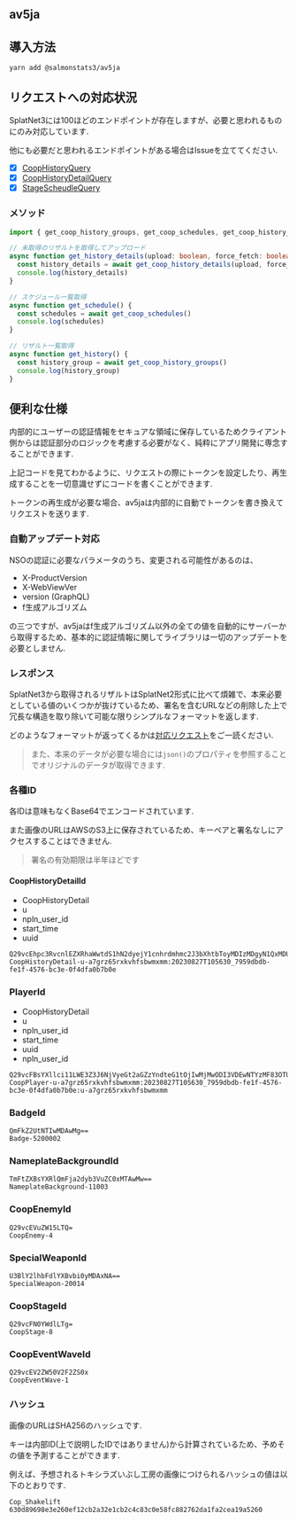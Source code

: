 ## av5ja

## 導入方法

```
yarn add @salmonstats3/av5ja
```

## リクエストへの対応状況

SplatNet3には100ほどのエンドポイントが存在しますが、必要と思われるものにのみ対応しています.

他にも必要だと思われるエンドポイントがある場合はIssueを立ててください.

- [x] [CoopHistoryQuery](https://github.com/salmonstats3/av5ja/blob/master/docs/CoopHistoryQuery.md)
- [x] [CoopHistoryDetailQuery](https://github.com/salmonstats3/av5ja/blob/master/docs/CoopHistoryDetailQuery.md)
- [x] [StageScheudleQuery](https://github.com/salmonstats3/av5ja/blob/master/docs/StageScheduleQuery.md)

### メソッド

```ts
import { get_coop_history_groups, get_coop_schedules, get_coop_history_details } from '@salmonstats3/av5ja';

// 未取得のリザルトを取得してアップロード　
async function get_history_details(upload: boolean, force_fetch: boolean) {
  const history_details = await get_coop_history_details(upload, force_fetch)
  console.log(history_details)
}

// スケジュール一覧取得 
async function get_schedule() {
  const schedules = await get_coop_schedules()
  console.log(schedules)
}

// リザルト一覧取得
async function get_history() {
  const history_group = await get_coop_history_groups() 
  console.log(history_group)
}
```

## 便利な仕様

内部的にユーザーの認証情報をセキュアな領域に保存しているためクライアント側からは認証部分のロジックを考慮する必要がなく、純粋にアプリ開発に専念することができます.

上記コードを見てわかるように、リクエストの際にトークンを設定したり、再生成することを一切意識せずにコードを書くことができます.

トークンの再生成が必要な場合、av5jaは内部的に自動でトークンを書き換えてリクエストを送ります.

### 自動アップデート対応

NSOの認証に必要なパラメータのうち、変更される可能性があるのは、

- X-ProductVersion
- X-WebViewVer
- version (GraphQL)
- f生成アルゴリズム

の三つですが、av5jaはf生成アルゴリズム以外の全ての値を自動的にサーバーから取得するため、基本的に認証情報に関してライブラリは一切のアップデートを必要としません. 

### レスポンス

SplatNet3から取得されるリザルトはSplatNet2形式に比べて煩雑で、本来必要としている値のいくつかが抜けているため、署名を含むURLなどの削除した上で冗長な構造を取り除いて可能な限りシンプルなフォーマットを返します.

どのようなフォーマットが返ってくるかは[対応リクエスト](#リクエストへの対応状況)をご一読ください.

> また、本来のデータが必要な場合には`json()`のプロパティを参照することでオリジナルのデータが取得できます.

### 各種ID

各IDは意味もなくBase64でエンコードされています. 

また画像のURLはAWSのS3上に保存されているため、キーペアと署名なしにアクセスすることはできません.

> 署名の有効期限は半年ほどです

#### CoopHistoryDetailId

- CoopHistoryDetail
- u
- npln_user_id
- start_time
- uuid

```
Q29vcEhpc3RvcnlEZXRhaWwtdS1hN2dyejY1cnhrdmhmc2J3bXhtbToyMDIzMDgyN1QxMDU2MzBfNzk1OWRiZGItZmUxZi00NTc2LWJjM2UtMGY0ZGZhMGI3YjBl
CoopHistoryDetail-u-a7grz65rxkvhfsbwmxmm:20230827T105630_7959dbdb-fe1f-4576-bc3e-0f4dfa0b7b0e
```

### PlayerId

- CoopHistoryDetail
- u
- npln_user_id
- start_time
- uuid
- npln_user_id

```
Q29vcFBsYXllci11LWE3Z3J6NjVyeGt2aGZzYndteG1tOjIwMjMwODI3VDEwNTYzMF83OTU5ZGJkYi1mZTFmLTQ1NzYtYmMzZS0wZjRkZmEwYjdiMGU6dS1hN2dyejY1cnhrdmhmc2J3bXhtbQ==
CoopPlayer-u-a7grz65rxkvhfsbwmxmm:20230827T105630_7959dbdb-fe1f-4576-bc3e-0f4dfa0b7b0e:u-a7grz65rxkvhfsbwmxmm
```

### BadgeId

```
QmFkZ2UtNTIwMDAwMg==
Badge-5200002
```

### NameplateBackgroundId

```
TmFtZXBsYXRlQmFja2dyb3VuZC0xMTAwMw==
NameplateBackground-11003
```

### CoopEnemyId

```
Q29vcEVuZW15LTQ=
CoopEnemy-4
```

### SpecialWeaponId

```
U3BlY2lhbFdlYXBvbi0yMDAxNA==
SpecialWeapon-20014
```

### CoopStageId

```
Q29vcFN0YWdlLTg=
CoopStage-8
```

### CoopEventWaveId

```
Q29vcEV2ZW50V2F2ZS0x
CoopEventWave-1
```

### ハッシュ

画像のURLはSHA256のハッシュです.

キーは内部ID(上で説明したIDではありません)から計算されているため、予めその値を予測することができます.

例えば、予想されるトキシラズいぶし工房の画像につけられるハッシュの値は以下のとおりです.

```
Cop_Shakelift
630d89698e3e260ef12cb2a32e1cb2c4c83c0e58fc882762da1fa2cea19a5260
```
